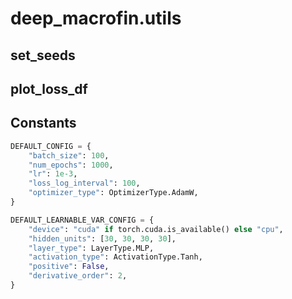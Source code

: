 # deep_macrofin.utils

## set_seeds

## plot_loss_df

## Constants

```py
DEFAULT_CONFIG = {
    "batch_size": 100,
    "num_epochs": 1000,
    "lr": 1e-3,
    "loss_log_interval": 100,
    "optimizer_type": OptimizerType.AdamW,
}

DEFAULT_LEARNABLE_VAR_CONFIG = {
    "device": "cuda" if torch.cuda.is_available() else "cpu",
    "hidden_units": [30, 30, 30, 30],
    "layer_type": LayerType.MLP,
    "activation_type": ActivationType.Tanh,
    "positive": False,
    "derivative_order": 2,
}
```